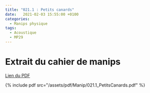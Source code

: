 ```yaml
---
title: "021.1 : Petits canards"
date:   2021-02-03 15:55:00 +0100
categories:
  - Manips physique
tags:
  - Acoustique
  - MP29
---
```


# Extrait du cahier de manips

[Lien du PDF](/assets/pdf/Manip/021.1_PetitsCanards.pdf)

{% include pdf src="/assets/pdf/Manip/021.1_PetitsCanards.pdf" %}
